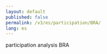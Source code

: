 ```yaml
---
layout: default
published: false
permalink: /v3/es/participation/BRA/
lang: es
---
```


participation analysis BRA
